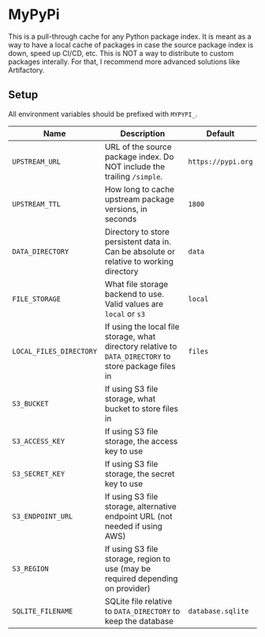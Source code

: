 # MyPyPi

This is a pull-through cache for any Python package index. It is meant as a way
to have a local cache of packages in case the source package index is down, speed
up CI/CD, etc. This is NOT a way to distribute to custom packages interally.
For that, I recommend more advanced solutions like Artifactory.

## Setup

All environment variables should be prefixed with `MYPYPI_`.

| Name                    | Description                                                                                            | Default            |
| ----------------------- | ------------------------------------------------------------------------------------------------------ | ------------------ |
| `UPSTREAM_URL`          | URL of the source package index. Do NOT include the trailing `/simple`.                                | `https://pypi.org` |
| `UPSTREAM_TTL`          | How long to cache upstream package versions, in seconds                                                | `1800`             |
| `DATA_DIRECTORY`        | Directory to store persistent data in. Can be absolute or relative to working directory                | `data`             |
| `FILE_STORAGE`          | What file storage backend to use. Valid values are `local` or `s3`                                     | `local`            |
| `LOCAL_FILES_DIRECTORY` | If using the local file storage, what directory relative to `DATA_DIRECTORY` to store package files in | `files`            |
| `S3_BUCKET`             | If using S3 file storage, what bucket to store files in                                                |                    |
| `S3_ACCESS_KEY`         | If using S3 file storage, the access key to use                                                        |                    |
| `S3_SECRET_KEY`         | If using S3 file storage, the secret key to use                                                        |                    |
| `S3_ENDPOINT_URL`       | If using S3 file storage, alternative endpoint URL (not needed if using AWS)                           |                    |
| `S3_REGION`             | If using S3 file storage, region to use (may be required depending on provider)                        |                    |
| `SQLITE_FILENAME`       | SQLite file relative to `DATA_DIRECTORY` to keep the database                                          | `database.sqlite`  |
